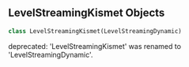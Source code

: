 ## LevelStreamingKismet Objects

```python
class LevelStreamingKismet(LevelStreamingDynamic)
```

deprecated: 'LevelStreamingKismet' was renamed to 'LevelStreamingDynamic'.

<a id="unreal.LevelStreamingPersistent"></a>